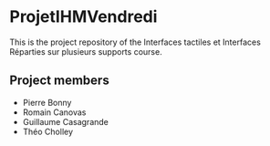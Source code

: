 # ProjetIHMVendredi
This is the project repository of the Interfaces tactiles et Interfaces Réparties sur plusieurs supports course.

## Project members
* Pierre Bonny
* Romain Canovas
* Guillaume Casagrande
* Théo Cholley